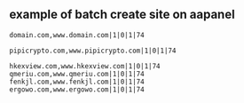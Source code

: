 ## example of batch create site on aapanel
``` 
domain.com,www.domain.com|1|0|1|74

pipicrypto.com,www.pipicrypto.com|1|0|1|74

hkexview.com,www.hkexview.com|1|0|1|74
qmeriu.com,www.qmeriu.com|1|0|1|74
fenkjl.com,www.fenkjl.com|1|0|1|74
ergowo.com,www.ergowo.com|1|0|1|74

```